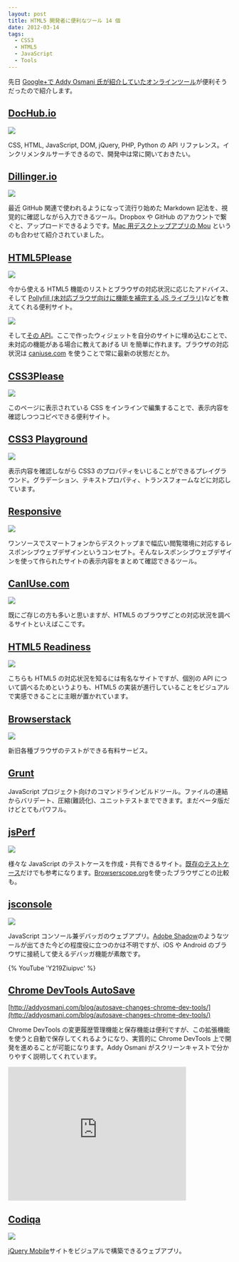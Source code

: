 ```yaml
---           
layout: post
title: HTML5 開発者に便利なツール 14 個
date: 2012-03-14
tags:
  - CSS3
  - HTML5
  - JavaScript
  - Tools
---
```


先日 [Google+で Addy Osmani 氏が紹介していたオンラインツール](https://plus.google.com/115133653231679625609/posts/7pozWtg1LcD)が便利そうだったので紹介します。

## [DocHub.io](http://dochub.io/)

![](https://lh5.googleusercontent.com/u1IkaGdfHajwO8K4j6GJANsZHRjBGMymRu4FNElDyOUIIhZGEAV7IibwKv1v8S8Zh20UWT4q698Ap0d8V5DcbrnOH-EWth70UxLswVVVcsrhEqRJLiI)

CSS, HTML, JavaScript, DOM, jQuery, PHP, Python の API リファレンス。インクリメンタルサーチできるので、開発中は常に開いておきたい。

## [Dillinger.io](http://dillinger.io/)

![](https://lh4.googleusercontent.com/YjKYM_0wpHu9rHWbjuyGMFSw3BACetmUqyJGXnLgUHdA5cRGMekeUI_Lp_ULaYOoJ2N6S6g8qWnA-qByppXpkvteii0q8ow65p13rK-5h_po75ErrFQ)

最近 GitHub 関連で使われるようになって流行り始めた Markdown 記法を、視覚的に確認しながら入力できるツール。Dropbox や GitHub のアカウントで繋ぐと、アップロードできるようです。[Mac 用デスクトップアプリの Mou](http://mouapp.com/) というのも合わせて紹介されていました。

## [HTML5Please](http://html5please.com/)

![](https://lh4.googleusercontent.com/IpvnLNzjal1SgtJ1pyMQX7xT6nFwS_KmRfoZlHVnShdBeTyIiLLyMfBEUuluwQqoi0H2i1VvC15tpx3MflcPSj0ak5udotjak_lDfw8nIfBBuwP_aMk)

今から使える HTML5 機能のリストとブラウザの対応状況に応じたアドバイス、そして [Pollyfill (未対応ブラウザ向けに機能を補完する JS ライブラリ)](https://github.com/Modernizr/Modernizr/wiki/HTML5-Cross-Browser-Polyfills)などを教えてくれる便利サイト。

![](https://lh5.googleusercontent.com/eQnG5eLgg7Q3yaHTLWxtwipe9T_pRPLtazwgR_bgLWko5Ho14AWim03cCZE3M4FlT_6Xns4MVyU_UHF57hoOHbghkwYgeHyP77b8u9UPGA1VLDg2vH0)

そして[その API](http://api.html5please.com/)。ここで作ったウィジェットを自分のサイトに埋め込むことで、未対応の機能がある場合に教えてあげる UI を簡単に作れます。ブラウザの対応状況は [caniuse.com](http://caniuse.com/) を使うことで常に最新の状態だとか。

## [CSS3Please](http://css3please.com/)

![](https://lh6.googleusercontent.com/qMvFENuCVC8sD8VdPeZEopBKQyp--Eh3u0fp_ZdizDbLGcn9eFUjNYnhcB8ULEUw8h4Uuvs2RzIuOkuZBVeRJdo5dr6_LwqIH9bn_yUWTPcKFhKiQ20)

このページに表示されている CSS をインラインで編集することで、表示内容を確認しつつコピペできる便利サイト。

## [CSS3 Playground](http://westciv.com/tools/gradients/)

![](https://lh4.googleusercontent.com/Ky4ZifQRo6PddFRGCo-6fDTN3bdpfHOLLALDeSoQintP2dRmjLVWq-4fFAQN41dkbSbvqmVnCeZnOe6lrpa22z_Uge8TGgCky3EhHTYIrnJiINoihwg)

表示内容を確認しながら CSS3 のプロパティをいじることができるプレイグラウンド。グラデーション、テキストプロパティ、トランスフォームなどに対応しています。

## [Responsive](http://mattkersley.com/responsive/)

![](https://lh6.googleusercontent.com/8VZ5FaPuQnqv1TublaAPMbguMKCNWPx_d5etotmtBn1JlyZzTXRct4NkNSgRXBWzNMMDvi0L9ESE5VR0JdCRL3YI0Z_yZo5t9v6bNFjS8xIIaqNVK7A)

ワンソースでスマートフォンからデスクトップまで幅広い閲覧環境に対応するレスポンシブウェブデザインというコンセプト。そんなレスポンシブウェブデザインを使って作られたサイトの表示内容をまとめて確認できるツール。

## [CanIUse.com](http://caniuse.com/)

![](https://lh5.googleusercontent.com/tqXpXIb9jOEgTCm9cIoEUgppocpjKKja0WfdKYit2dhRGTmOzA6nxoYU9-byUxyc9XDf936aAk2hlVWWTh_4X73o4ZPl_s5WYnLW2R6F4_BnyCS28oE)

既にご存じの方も多いと思いますが、HTML5 のブラウザごとの対応状況を調べるサイトといえばここです。

## [HTML5 Readiness](http://html5readiness.com/)

![](https://lh4.googleusercontent.com/VrSGIsxKiEUJDJrSneSf_oUlCN68ryeG8Y18K61s0rgHpXIsyRJvl9Ov7G7PZcAOPeMPOb-0mPwn6KIyd1dySbYkMH2vuZtNsu04fRY5UBLmtjiXz3g)

こちらも HTML5 の対応状況を知るには有名なサイトですが、個別の API について調べるためというよりも、HTML5 の実装が進行していることをビジュアルで実感できることに主眼が置かれています。

## [Browserstack](http://www.browserstack.com/)

![](https://lh4.googleusercontent.com/x3pPfhf1YYjKWsbfCtvJqW8ZkYFF0SomtSQlufYZwnY3Lp2_S3eGX8DA_74hXRi99bh7wPHCjXxKD4f2ZZlBVCHXguN6uBBXNwmnwMsjGBhKjCDQXZA)

新旧各種ブラウザのテストができる有料サービス。

## [Grunt](https://github.com/cowboy/grunt)

JavaScript プロジェクト向けのコマンドラインビルドツール。ファイルの連結からバリデート、圧縮(難読化)、ユニットテストまでできます。まだベータ版だけどとてもパワフル。

## [jsPerf](http://jsperf.com/)

![](https://lh5.googleusercontent.com/xSrXIUT_Q1r97-M9Hf95uTpW25kNSSYcC9DWDt-ARcjRrtPP1K2OCerjizu173XLPgCt_yrET5biK8C9myRx3GThIJs7yOFzl8ejSsQxFDZiU0ppOjY)

様々な JavaScript のテストケースを作成・共有できるサイト。[既存のテストケース](http://jsperf.com/browse)だけでも参考になります。[Browserscope.org](http://www.browserscope.org/)を使ったブラウザごとの比較も。

## [jsconsole](http://jsconsole.com/)

![](https://lh4.googleusercontent.com/HlqykRPvhQ7heNg8FlsU-LD2fItkCfuJwIt_yKOSfToLYvNo6z_k_S14Vwl6ZYwPuCoqNi4ZN1oTf8knuIaC8kyCb6abTVddoqnTVdEu50mLpwEfEOI)

JavaScript コンソール兼デバッガのウェブアプリ。[Adobe Shadow](http://labs.adobe.com/technologies/shadow/)のようなツールが出てきた今どの程度役に立つのかは不明ですが、iOS や Android のブラウザに接続して使えるデバッガ機能が素敵です。

{% YouTube 'Y219Ziuipvc' %}

## [Chrome DevTools AutoSave](https://github.com/NV/chrome-devtools-autosave)

[http://addyosmani.com/blog/autosave-changes-chrome-dev-tools/](http://addyosmani.com/blog/autosave-changes-chrome-dev-tools/)

Chrome DevTools の変更履歴管理機能と保存機能は便利ですが、この拡張機能を使うと自動で保存してくれるようになり、実質的に Chrome DevTools 上で開発を進めることが可能になります。Addy Osmani がスクリーンキャストで分かりやすく説明してくれています。

<iframe allowfullscreen="" frameborder="0" height="300" mozallowfullscreen="" src="https://player.vimeo.com/video/33765496?byline=0" webkitallowfullscreen="" width="400"></iframe>

## [Codiqa](http://www.codiqa.com/)

![](https://lh4.googleusercontent.com/l9BsWtGJ6NBQzTQbkHwhoYCCw1P26jr5fJDqTXKXFa18HgIDvc3_mrMMwC08xV3gLr6uMAdsRH1XA-DswwmViVb1cfUlaC-5aE27nQO0miZc4LrV5Sw)

[jQuery Mobile](http://jquerymobile.com/)サイトをビジュアルで構築できるウェブアプリ。
